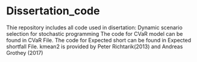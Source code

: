 # Dissertation_code
Thie repository includes all code used in disertation: Dynamic scenario selection for stochastic programming
The code for CVaR model can be found in CVaR File.
The code for Expected short can be found in Expected shortfall File.
kmean2 is provided by Peter Richtarik(2013) and Andreas Grothey (2017)
